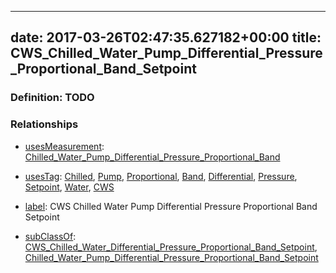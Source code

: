 
---
date: 2017-03-26T02:47:35.627182+00:00
title: CWS_Chilled_Water_Pump_Differential_Pressure_Proportional_Band_Setpoint
---
### Definition: TODO

### Relationships

* [usesMeasurement](https://brickschema.org/schema/1.0/BrickFrame#usesMeasurement): [Chilled_Water_Pump_Differential_Pressure_Proportional_Band](https://brickschema.org/schema/1.0/Brick#Chilled_Water_Pump_Differential_Pressure_Proportional_Band)

* [usesTag](https://brickschema.org/schema/1.0/BrickFrame#usesTag): [Chilled](https://brickschema.org/schema/1.0/BrickTag#Chilled), [Pump](https://brickschema.org/schema/1.0/BrickTag#Pump), [Proportional](https://brickschema.org/schema/1.0/BrickTag#Proportional), [Band](https://brickschema.org/schema/1.0/BrickTag#Band), [Differential](https://brickschema.org/schema/1.0/BrickTag#Differential), [Pressure](https://brickschema.org/schema/1.0/BrickTag#Pressure), [Setpoint](https://brickschema.org/schema/1.0/BrickTag#Setpoint), [Water](https://brickschema.org/schema/1.0/BrickTag#Water), [CWS](https://brickschema.org/schema/1.0/BrickTag#CWS)

* [label](http://www.w3.org/2000/01/rdf-schema#label): CWS Chilled Water Pump Differential Pressure Proportional Band Setpoint

* [subClassOf](http://www.w3.org/2000/01/rdf-schema#subClassOf): [CWS_Chilled_Water_Differential_Pressure_Proportional_Band_Setpoint](https://brickschema.org/schema/1.0/Brick#CWS_Chilled_Water_Differential_Pressure_Proportional_Band_Setpoint), [Chilled_Water_Pump_Differential_Pressure_Proportional_Band_Setpoint](https://brickschema.org/schema/1.0/Brick#Chilled_Water_Pump_Differential_Pressure_Proportional_Band_Setpoint)
